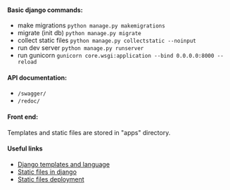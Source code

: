 #### Basic django commands:

* make migrations `python manage.py makemigrations`
* migrate (init db) `python manage.py migrate`
* collect static files `python manage.py collectstatic --noinput`
* run dev server `python manage.py runserver`
* run gunicorn `gunicorn core.wsgi:application --bind 0.0.0.0:8000 --reload`


#### API documentation:
* `/swagger/`
* `/redoc/`

#### Front end:
Templates and static files are stored in "apps" directory.<br>

#### Useful links
* [Django templates and language](https://docs.djangoproject.com/en/4.2/topics/templates/)
* [Static files in django](https://docs.djangoproject.com/en/4.2/howto/static-files/)
* [Static files deployment](https://docs.djangoproject.com/en/4.2/howto/static-files/deployment/)


